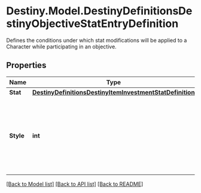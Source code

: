 # Destiny.Model.DestinyDefinitionsDestinyObjectiveStatEntryDefinition
Defines the conditions under which stat modifications will be applied to a Character while participating in an objective.

## Properties

Name | Type | Description | Notes
------------ | ------------- | ------------- | -------------
**Stat** | [**DestinyDefinitionsDestinyItemInvestmentStatDefinition**](DestinyDefinitionsDestinyItemInvestmentStatDefinition.md) |  | [optional] 
**Style** | **int** | Whether it will be applied as long as the objective is active, when it&#39;s completed, or until it&#39;s completed. | [optional] 

[[Back to Model list]](../README.md#documentation-for-models) [[Back to API list]](../README.md#documentation-for-api-endpoints) [[Back to README]](../README.md)

